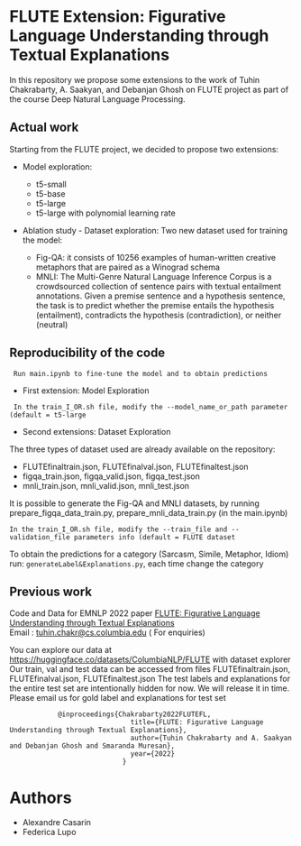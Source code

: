 # FLUTE Extension: Figurative Language Understanding through Textual Explanations

In this repository we propose some extensions to the work of Tuhin Chakrabarty, A. Saakyan, and Debanjan Ghosh on FLUTE project as part of the course Deep Natural Language Processing.

## Actual work

Starting from the FLUTE project, we decided to propose two extensions:

- Model exploration:
  - t5-small
  - t5-base
  - t5-large
  - t5-large with polynomial learning rate 

- Ablation study - Dataset exploration:
  Two new dataset used for training the model:
  - Fig-QA: it consists of 10256 examples of human-written creative metaphors that are paired as a Winograd schema
  - MNLI: The Multi-Genre Natural Language Inference Corpus is a crowdsourced collection of sentence pairs with textual entailment annotations. Given a premise sentence and a hypothesis sentence, the task is to predict whether the premise entails the hypothesis (entailment), contradicts the hypothesis (contradiction), or neither (neutral)

## Reproducibility of the code

``` Run main.ipynb to fine-tune the model and to obtain predictions```

- First extension: Model Exploration

``` In the train_I_OR.sh file, modify the --model_name_or_path parameter (default = t5-large```

- Second extensions: Dataset Exploration
  
The three types of dataset used are already available on the repository:
  - FLUTEfinaltrain.json, FLUTEfinalval.json, FLUTEfinaltest.json
  - figqa_train.json, figqa_valid.json, figqa_test.json
  - mnli_train.json, mnli_valid.json, mnli_test.json

It is possible to generate the Fig-QA and MNLI datasets, by running prepare_figqa_data_train.py, prepare_mnli_data_train.py (in the main.ipynb)

``` In the train_I_OR.sh file, modify the --train_file and --validation_file parameters info (default = FLUTE dataset ```

To obtain the predictions for a category (Sarcasm, Simile, Metaphor, Idiom) run: ``` generateLabel&Explanations.py ```, each time change the category 



## Previous work

Code and Data for EMNLP 2022 paper <a target="FLUTE: Figurative Language Understanding through Textual Explanations" href="https://arxiv.org/pdf/2205.12404.pdf">FLUTE: Figurative Language Understanding through Textual Explanations</a><br>
Email : tuhin.chakr@cs.columbia.edu ( For enquiries)

You can explore our data at https://huggingface.co/datasets/ColumbiaNLP/FLUTE with dataset explorer<br>
Our train, val and test data can be accessed from files FLUTEfinaltrain.json, FLUTEfinalval.json, FLUTEfinaltest.json
The test labels and explanations for the entire test set are intentionally hidden for now. We will release it in time. Please email us for gold label and explanations for test set

                @inproceedings{Chakrabarty2022FLUTEFL,
                                  title={FLUTE: Figurative Language Understanding through Textual Explanations},
                                  author={Tuhin Chakrabarty and A. Saakyan and Debanjan Ghosh and Smaranda Muresan},
                                  year={2022}
                                }

# Authors
- Alexandre Casarin
- Federica Lupo


                                

